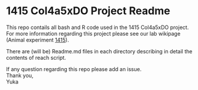 # 1415 Col4a5xDO Project Readme

This repo contails all bash and R code used in the 1415 Col4a5xDO project. For more information regarding this project please see our lab wikipage (Animal experiment [1415](http://korstanjelabwiki.jax.org/wiki/index.php5/14-15)). 

There are (will be) Readme.md files in each directory describing in detail the contents of reach script.

If any question regarding this repo please add an issue. <br />
Thank you, <br />
Yuka
